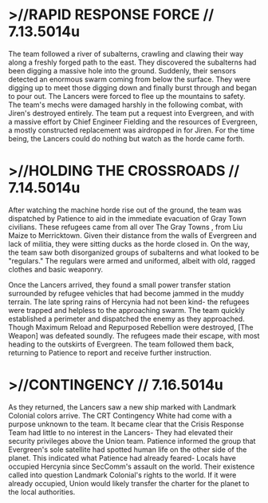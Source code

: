 # >//RAPID RESPONSE FORCE // 7.13.5014u
The team followed a river of subalterns, crawling and clawing their way along a freshly forged path to the east. They discovered the subalterns had been digging a massive hole into the ground. Suddenly, their sensors detected an enormous swarm coming from below the surface. They were digging up to meet those digging down and finally burst through and began to pour out. The Lancers were forced to flee up the mountains to safety. The team's mechs were damaged harshly in the following combat, with Jiren's destroyed entirely. The team put a request into Evergreen, and with a massive effort by Chief Engineer Fielding and the resources of Evergreen, a mostly constructed replacement was airdropped in for Jiren. For the time being, the Lancers could do nothing but watch as the horde came forth.

# >//HOLDING THE CROSSROADS // 7.14.5014u
After watching the machine horde rise out of the ground, the team was dispatched by Patience  to aid in the immediate evacuation of Gray Town civilians. These refugees came from all over The Gray Towns , from Liu Maize to Merricktown. Given their distance from the walls of Evergreen  and lack of militia, they were sitting ducks as the horde closed in. On the way, the team saw both disorganized groups of subalterns and what looked to be "regulars." The regulars were armed and uniformed, albeit with old, ragged clothes and basic weaponry.
 
Once the Lancers arrived, they found a small power transfer station surrounded by refugee vehicles that had become jammed in the muddy terrain. The late spring rains of Hercynia  had not been kind- the refugees were trapped and helpless to the approaching swarm. The team quickly established a perimeter and dispatched the enemy as they approached. Though Maximum Reload and Repurposed Rebellion were destroyed, [The Weapon] was defeated soundly. The refugees made their escape, with most heading to the outskirts of Evergreen. The team followed them back, returning to Patience to report and receive further instruction.
 
# >//CONTINGENCY // 7.16.5014u
As they returned, the Lancers saw a new ship marked with Landmark Colonial colors arrive. The CRT Contingency White had come with a purpose unknown to the team. It became clear that the Crisis Response Team had little to no interest in the Lancers- They had elevated their security privileges above the Union team. Patience informed the group that Evergreen's sole satellite had spotted human life on the other side of the planet. This indicated what Patience had already feared- Locals have occupied Hercynia since SecComm's assault on the world. Their existence called into question Landmark Colonial's rights to the world. If it were already occupied, Union would likely transfer the charter for the planet to the local authorities.
 
